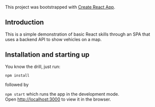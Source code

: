 This project was bootstrapped with [Create React App](https://github.com/facebook/create-react-app).

## Introduction
This is a simple demonstration of basic React skills through an SPA that uses a backend API to show vehicles on a map.

## Installation and starting up
You know the drill, just run:

`npm install`

followed by

`npm start`
which runs the app in the development mode.<br>
Open [http://localhost:3000](http://localhost:3000) to view it in the browser.
